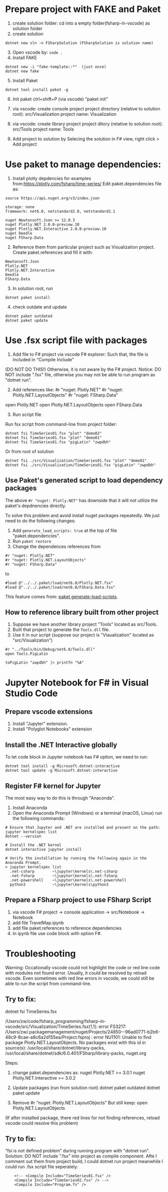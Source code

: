 # Prepare project with FAKE and Paket
1. create solution folder: cd into a empty folder(fsharp-in-vscode) as solution folder
2. create solution
```
dotnet new sln -n FSharpSolution (FSharpSolution is solution name)
```
3. Open vscode by: `code .`
4. Install FAKE
```
dotnet new -i "fake-template::*"  (just once)
dotnet new fake
```
5. Install Paket
```
dotnet tool install paket -g
```
6. Init paket
ctrl+shift+P (via vscode) “paket init”

7. via vscode: create console project 
project directory (relative to solution root): src/Visualization
project name: Visualization

8. via vscode: create library project
project ditory (relative to solution root): src/Tools
project name: Tools 

9. Add project to solution by 
Selecing the solution in F# view, right click > Add project 

# Use paket to manage dependencies:
1. Install plotly depdencies for examples from:https://plotly.com/fsharp/time-series/ 
Edit paket.dependencies file as:
```
source https://api.nuget.org/v3/index.json

storage: none
framework: net6.0, netstandard2.0, netstandard2.1

nuget Newtonsoft.Json >= 12.0.3
nuget Plotly.NET 2.0.0-preview.10
nuget Plotly.NET.Interactive 2.0.0-preview.10
nuget Deedle
nuget FSharp.Data
```

2. Reference them from particular project such as Visualization project.
Create paket.references and fill it with:
```
Newtonsoft.Json
Plotly.NET
Plotly.NET.Interactive
Deedle
FSharp.Data
```

3. In solution root, run 
```
dotnet paket install
```

4. check outdate and update
```
dotnet paket outdated
dotnet paket update
```

# Use .fsx script file with packages
1. Add file to F# project via vscode F# explorer:
Such that, the file is included in “Compile Include”
  <ItemGroup>
    <Compile Include="TimeSeries.fsx" />  (DO NOT DO THIS!)
    <Compile Include="Program.fs" />
  </ItemGroup>
Otherwise, it is not aware by the F# project.
Notice: DO NOT include ".fsx" file, otherwise you may not be able to run program as "dotnet run".

2. Add references like:
#r "nuget: Plotly.NET"
#r "nuget: Plotly.NET.LayoutObjects"
#r "nuget: FSharp.Data"


open Plotly.NET
open Plotly.NET.LayoutObjects
open FSharp.Data

3. Run script file

Run fsx script from command-line from project folder:
```
dotnet fsi TimeSeries01.fsx "plot" "demo02" 
dotnet fsi TimeSeries01.fsx "plot" "demo01" 
dotnet fsi TimeSeries01.fsx "pigLatin" "zwpdbh"
```

Or from root of solution
```
dotnet fsi ./src/Visualization/TimeSeries01.fsx "plot" "demo01" 
dotnet fsi ./src/Visualization/TimeSeries01.fsx "pigLatin" "zwpdbh" 
```

## Use Paket's generated script to load dependency packages
The above `#r "nuget: Plotly.NET"` has downside that it will not utilize the paket's depdnencies directly.

To solve this problem and avoid install nuget packages repeatedly. We just need to do the following changes:
1. Add `generate_load_scripts: true` at the top of file "paket.dependencies".
2. Run `paket restore`
3. Change the dependences references from 
```
#r "nuget: Plotly.NET"
#r "nuget: Plotly.NET.LayoutObjects"
#r "nuget: FSharp.Data"
```
to 
```
#load @"../../.paket/load/net6.0/Plotly.NET.fsx"
#load @"../../.paket/load/net6.0/FSharp.Data.fsx"
```

This feature comes from: [paket generate-load-scripts](https://fsprojects.github.io/Paket/paket-generate-load-scripts.html).

## How to reference library built from other project
1. Suppose we have another library project "Tools" located as src/Tools.
2. Built that project to generate the `Tools.dll` file.
3. Use it in our script (suppose our project is "Viaualization" located as "src/Visualization")
```
#r "../Tools/bin/Debug/net6.0/Tools.dll"
open Tools.PigLatin

toPigLatin "zwpdbh" |> printfn "%A"
```


# Jupyter Notebook for F# in Visual Studio Code
## Prepare vscode extensions
1. Install "Jupyter" extension.
2. Install "Polyglot Notebooks" extension

## Install the .NET Interactive globally
To let code block in Jupyter notebook has F# option, we need to run:
```
dotnet tool install -g Microsoft.dotnet-interactive
dotnet tool update -g Microsoft.dotnet-interactive
```

## Register F# kernel for Jupyter
The most easy way to do this is through "Anaconda".
1. Install Anaconda
2. Open the Anaconda Prompt (Windows) or a terminal (macOS, Linux) run the following commands:
```
# Ensure that Jupyter and .NET are installed and present on the path:
jupyter kernelspec list
dotnet --version

# Install the .NET kernel
dotnet interactive jupyter install

# Verify the installation by running the following again in the Anaconda Prompt.
> jupyter kernelspec list
  .net-csharp        ~\jupyter\kernels\.net-csharp
  .net-fsharp        ~\jupyter\kernels\.net-fsharp
  .net-powershell    ~\jupyter\kernels\.net-powershell
  python3            ~\jupyter\kernels\python3
```

## Prepare a FSharp project to use FSharp Script 
1. via vscode F# project -> console application -> src/Notebook -> Notebook
2. add file TravelMap.ipynb 
3. add file paket.references to reference dependencies
4. In ipynb file use code block with option F#. 


# Troubleshooting
Warning: Occationally vscode could not highlight the code or red line code with modules not found error. Usually, it could be resolved by reload vscode.
Even sometimes with red line errors in vscode, we could still be able to run the script from command-line. 
## Try to fix:
dotnet fsi TimeSeries.fsx 

/Users/zw/code/fsharp_programming/fsharp-in-vscode/src/Visualization/TimeSeries.fsx(1,1): error FS3217: /Users/zw/.packagemanagement/nuget/Projects/24850--96ad0771-b2b6-48c9-8cae-a8c6a2d155ea/Project.fsproj : error NU1101: Unable to find package Plotly.NET.LayoutObjects. No packages exist with this id in source(s): /usr/local/share/dotnet/library-packs, /usr/local/share/dotnet/sdk/6.0.401/FSharp/library-packs, nuget.org

Steps:
1. change paket.dependencies as:
nuget Plotly.NET >= 3.0.1
nuget Plotly.NET.Interactive >= 3.0.2

2. Update packages (run from solution root)
dotnet paket outdated
dotnet paket update

3. Remove
#r “nuget: Plotly.NET.LayoutObjects”
But still keep:  open Plotly.NET.LayoutObjects

(If after installed package, there red lines for not finding references, reload vscode could resolve this problem)


## Try to fix:
“fsi is not defined problem” during running program with "dotnet run".
Solution: DO NOT include ".fsx" into project as compile component. 
Afte I comment out them from project build, I could dotnet run project meanwhile I could run .fsx script file seperately.
```
    <!-- <Compile Include="TimeSeries01.fsx" />
    <Compile Include="TimeSeries02.fsx" /> -->
    <Compile Include="Program.fs" />
```